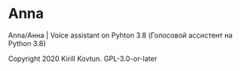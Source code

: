 # Anna
Anna/Анна | Voice assistant on Pyhton 3.8 (Голосовой ассистент на Python 3.8)

Copyright 2020 Kirill Kovtun. GPL-3.0-or-later
